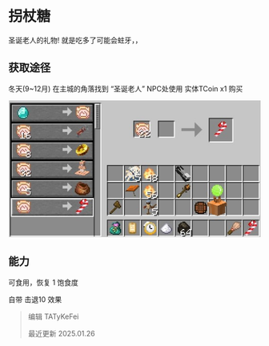 # 拐杖糖

圣诞老人的礼物! 就是吃多了可能会蛀牙，，

## 获取途径

冬天(9~12月) 在主城的角落找到 “圣诞老人” NPC处使用 实体TCoin x1 购买

![](demo.jpg)

## 能力

可食用，恢复 1 饱食度

自带 击退10 效果

> 编辑 TATyKeFei
>
> 最近更新 2025.01.26